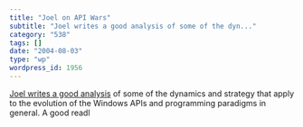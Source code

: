 ```yaml
---
title: "Joel on API Wars"
subtitle: "Joel writes a good analysis of some of the dyn..."
category: "538"
tags: []
date: "2004-08-03"
type: "wp"
wordpress_id: 1956
---
```

[Joel writes a good analysis](http://www.joelonsoftware.com/articles/APIWar.html) of some of the dynamics and strategy that apply to the evolution of the Windows APIs and programming paradigms in general. A good readl